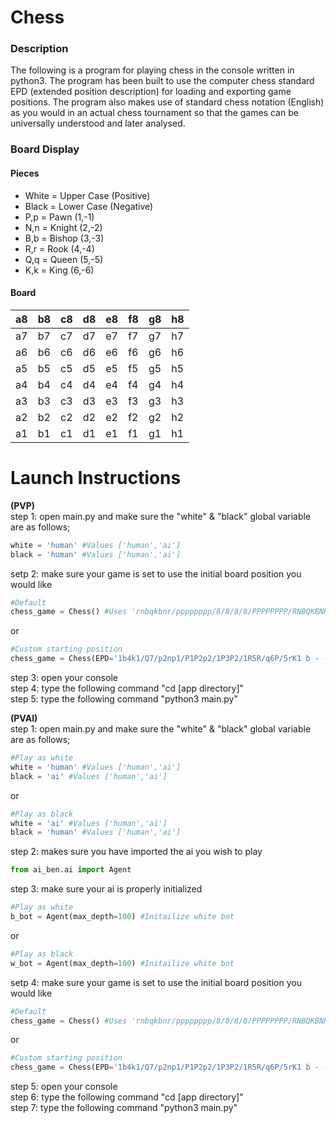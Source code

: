 # Chess

### Description
The following is a program for playing chess in the console written in python3. The program has been built to use the computer chess standard EPD (extended position description) for loading and exporting game positions. The program also makes use of standard chess notation (English) as you would in an actual chess tournament so that the games can be universally understood and later analysed.

### Board Display

#### Pieces
* White = Upper Case (Positive)
* Black = Lower Case (Negative)
* P,p = Pawn (1,-1)
* N,n = Knight (2,-2)
* B,b = Bishop (3,-3)
* R,r = Rook (4,-4)
* Q,q = Queen (5,-5)
* K,k = King (6,-6)

#### Board
| a8 | b8 | c8 | d8 | e8 | f8 | g8 | h8 |
| -- | -- | -- | -- | -- | -- | -- | -- |
| a7 | b7 | c7 | d7 | e7 | f7 | g7 | h7 |
| a6 | b6 | c6 | d6 | e6 | f6 | g6 | h6 |
| a5 | b5 | c5 | d5 | e5 | f5 | g5 | h5 |
| a4 | b4 | c4 | d4 | e4 | f4 | g4 | h4 |
| a3 | b3 | c3 | d3 | e3 | f3 | g3 | h3 |
| a2 | b2 | c2 | d2 | e2 | f2 | g2 | h2 |
| a1 | b1 | c1 | d1 | e1 | f1 | g1 | h1 |

# Launch Instructions
**(PVP)** <br>
step 1: open main.py and make sure the "white" & "black" global variable are as follows;

```python
white = 'human' #Values ['human','ai']
black = 'human' #Values ['human','ai']
```
setp 2: make sure your game is set to use the initial board position you would like

```python
#Default
chess_game = Chess() #Uses 'rnbqkbnr/pppppppp/8/8/8/8/PPPPPPPP/RNBQKBNR w KQkq -' as EPD hash
```
or
```python
#Custom starting position
chess_game = Chess(EPD='1b4k1/Q7/p2np1/P1P2p2/1P3P2/1R5R/q6P/5rK1 b - -') #Any EPD hash you want to start with
```
step 3: open your console <br>
step 4: type the following command "cd [app directory]" <br>
step 5: type the following command "python3 main.py"

**(PVAI)** <br>
step 1: open main.py and make sure the "white" & "black" global variable are as follows;

```python
#Play as white
white = 'human' #Values ['human','ai']
black = 'ai' #Values ['human','ai']
```
or
```python
#Play as black
white = 'ai' #Values ['human','ai']
black = 'human' #Values ['human','ai']
```

step 2: makes sure you have imported the ai you wish to play

```python
from ai_ben.ai import Agent
```

step 3: make sure your ai is properly initialized

```python
#Play as white
b_bot = Agent(max_depth=100) #Initailize white bot
```
or
```python
#Play as black
w_bot = Agent(max_depth=100) #Initailize white bot
```
setp 4: make sure your game is set to use the initial board position you would like

```python
#Default
chess_game = Chess() #Uses 'rnbqkbnr/pppppppp/8/8/8/8/PPPPPPPP/RNBQKBNR w KQkq -' as EPD hash
```
or
```python
#Custom starting position
chess_game = Chess(EPD='1b4k1/Q7/p2np1/P1P2p2/1P3P2/1R5R/q6P/5rK1 b - -') #Any EPD hash you want to start with
```

step 5: open your console <br>
step 6: type the following command "cd [app directory]" <br>
step 7: type the following command "python3 main.py"
